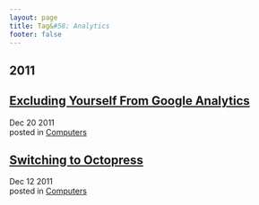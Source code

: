 ```yaml
---
layout: page
title: Tag&#58; Analytics
footer: false
---
```


<div id="blog-archives" class="category">
<h2>2011</h2>

<article>
<h1><a href="/2011/12/20/excluding-yourself-from-google-analytics/index.html">Excluding Yourself From Google Analytics</a></h1>
<time datetime="2011-12-20T00:00:00-06:00" pubdate><span class='month'>Dec</span> <span class='day'>20</span> <span class='year'>2011</span></time>
<footer>
<span class="categories">posted in 
<a href='/categories/computers/'>Computers</a></span>
</footer>
</article>

<article>
<h1><a href="/2011/12/12/switching-to-octopress/index.html">Switching to Octopress</a></h1>
<time datetime="2011-12-12T00:00:00-06:00" pubdate><span class='month'>Dec</span> <span class='day'>12</span> <span class='year'>2011</span></time>
<footer>
<span class="categories">posted in 
<a href='/categories/computers/'>Computers</a></span>
</footer>
</article>
</div>
